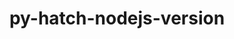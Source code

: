 ---
title: "py-hatch-nodejs-version"
layout: cache
categories: [package, develop]
meta: {"compilers": ["none"], "num_specs": 279, "num_specs_by_stack": {"data-vis-sdk": 61, "e4s": 8, "e4s-neoverse-v2": 102, "root": 279}, "oss": ["ubuntu20.04", "ubuntu22.04"], "platforms": ["linux"], "stacks": ["data-vis-sdk", "e4s", "e4s-neoverse-v2", "root"], "targets": ["neoverse_v2", "x86_64_v3"], "versions": ["0.3.2"]}
spec_details: [{"compiler": "none", "hash": "22dvj4kvncrful6dakk2435mn23zci4l", "os": "ubuntu22.04", "platform": "linux", "size": "-", "stacks": ["e4s-neoverse-v2", "root"], "target": "neoverse_v2", "variants": ["build_system=python_pip"], "versions": ["0.3.2"]}, {"compiler": "none", "hash": "26pg6hivpytistt4kqx4ej2lil7i6mbl", "os": "ubuntu22.04", "platform": "linux", "size": "-", "stacks": ["root"], "target": "x86_64_v3", "variants": ["build_system=python_pip"], "versions": ["0.3.2"]}, {"compiler": "none", "hash": "2azruxabi3akhhbc2uy26gl6fhcix7es", "os": "ubuntu22.04", "platform": "linux", "size": "-", "stacks": ["root"], "target": "x86_64_v3", "variants": ["build_system=python_pip"], "versions": ["0.3.2"]}, {"compiler": "none", "hash": "2egmpqg2473cahqnjm72lmnkgdoxyruj", "os": "ubuntu22.04", "platform": "linux", "size": "-", "stacks": ["e4s-neoverse-v2", "root"], "target": "neoverse_v2", "variants": ["build_system=python_pip"], "versions": ["0.3.2"]}, {"compiler": "none", "hash": "2f2orjji7umfpfdafnx2jfcypyghu472", "os": "ubuntu22.04", "platform": "linux", "size": "-", "stacks": ["root"], "target": "x86_64_v3", "variants": ["build_system=python_pip"], "versions": ["0.3.2"]}, {"compiler": "none", "hash": "2hqqnlthfuchbmgv34igdy7vuxjesfh6", "os": "ubuntu22.04", "platform": "linux", "size": "-", "stacks": ["root"], "target": "x86_64_v3", "variants": ["build_system=python_pip"], "versions": ["0.3.2"]}, {"compiler": "none", "hash": "2ibazf2h354q6cb3kogpxbnczqlietfa", "os": "ubuntu22.04", "platform": "linux", "size": "-", "stacks": ["e4s-neoverse-v2", "root"], "target": "neoverse_v2", "variants": ["build_system=python_pip"], "versions": ["0.3.2"]}, {"compiler": "none", "hash": "2jyrfb46arsto373nnvnchoe2g6qmpui", "os": "ubuntu20.04", "platform": "linux", "size": "-", "stacks": ["data-vis-sdk", "root"], "target": "x86_64_v3", "variants": ["build_system=python_pip"], "versions": ["0.3.2"]}, {"compiler": "none", "hash": "2ksb2c4z3vaiynsagdmnwuge6hvnhr6b", "os": "ubuntu22.04", "platform": "linux", "size": "-", "stacks": ["e4s-neoverse-v2", "root"], "target": "neoverse_v2", "variants": ["build_system=python_pip"], "versions": ["0.3.2"]}, {"compiler": "none", "hash": "2lqw2rz6ehrnz2qah326tmphwoovv7lp", "os": "ubuntu22.04", "platform": "linux", "size": "-", "stacks": ["root"], "target": "x86_64_v3", "variants": ["build_system=python_pip"], "versions": ["0.3.2"]}, {"compiler": "none", "hash": "2mmljdmszrc3llxf6kqsddezeccachyt", "os": "ubuntu22.04", "platform": "linux", "size": "-", "stacks": ["root"], "target": "x86_64_v3", "variants": ["build_system=python_pip"], "versions": ["0.3.2"]}, {"compiler": "none", "hash": "2o4d7w7mjzlrscpabonbm5lhdkxwd4hb", "os": "ubuntu22.04", "platform": "linux", "size": "-", "stacks": ["root"], "target": "x86_64_v3", "variants": ["build_system=python_pip"], "versions": ["0.3.2"]}, {"compiler": "none", "hash": "2og6owuhxcjfd3gck3l6nnxmozjrmlpu", "os": "ubuntu22.04", "platform": "linux", "size": "-", "stacks": ["root"], "target": "x86_64_v3", "variants": ["build_system=python_pip"], "versions": ["0.3.2"]}, {"compiler": "none", "hash": "2rpfle3mikpsuit5iejeln7bkqetjshd", "os": "ubuntu22.04", "platform": "linux", "size": "-", "stacks": ["root"], "target": "x86_64_v3", "variants": ["build_system=python_pip"], "versions": ["0.3.2"]}, {"compiler": "none", "hash": "2wq43mmc6va76ear26l3tougcdf2i2z4", "os": "ubuntu22.04", "platform": "linux", "size": "-", "stacks": ["e4s-neoverse-v2", "root"], "target": "neoverse_v2", "variants": ["build_system=python_pip"], "versions": ["0.3.2"]}, {"compiler": "none", "hash": "2xbm7niaoayrdyh4k4mejpgp537lenix", "os": "ubuntu22.04", "platform": "linux", "size": "-", "stacks": ["root"], "target": "x86_64_v3", "variants": ["build_system=python_pip"], "versions": ["0.3.2"]}, {"compiler": "none", "hash": "2ybxfupxxtdzcqyj4smqyla3hx6bdhv4", "os": "ubuntu22.04", "platform": "linux", "size": "-", "stacks": ["root"], "target": "x86_64_v3", "variants": ["build_system=python_pip"], "versions": ["0.3.2"]}, {"compiler": "none", "hash": "32drpo3f2hqcgurvi4n42jnm6gf5iy2s", "os": "ubuntu20.04", "platform": "linux", "size": "-", "stacks": ["data-vis-sdk", "root"], "target": "x86_64_v3", "variants": ["build_system=python_pip"], "versions": ["0.3.2"]}, {"compiler": "none", "hash": "32u63wncuwiy4dkez5cl6kwiezottkgm", "os": "ubuntu22.04", "platform": "linux", "size": "-", "stacks": ["e4s-neoverse-v2", "root"], "target": "neoverse_v2", "variants": ["build_system=python_pip"], "versions": ["0.3.2"]}, {"compiler": "none", "hash": "35q7l23d5u5kgkinvwwyekfzd7ks2uhd", "os": "ubuntu22.04", "platform": "linux", "size": "-", "stacks": ["root"], "target": "x86_64_v3", "variants": ["build_system=python_pip"], "versions": ["0.3.2"]}, {"compiler": "none", "hash": "36vgrwjz6dxubwuol7n4jrksswmhxnu4", "os": "ubuntu22.04", "platform": "linux", "size": "-", "stacks": ["e4s-neoverse-v2", "root"], "target": "neoverse_v2", "variants": ["build_system=python_pip"], "versions": ["0.3.2"]}, {"compiler": "none", "hash": "3cdg6wyq26w6tjz5yqxfcve4odh4zjsk", "os": "ubuntu22.04", "platform": "linux", "size": "-", "stacks": ["root"], "target": "x86_64_v3", "variants": ["build_system=python_pip"], "versions": ["0.3.2"]}, {"compiler": "none", "hash": "3idxk3zlrfokrtriui5e7mujgbcoih4i", "os": "ubuntu20.04", "platform": "linux", "size": "-", "stacks": ["data-vis-sdk", "root"], "target": "x86_64_v3", "variants": ["build_system=python_pip"], "versions": ["0.3.2"]}, {"compiler": "none", "hash": "3lesvfolbdxgyqgg7qtq2lqp6otdotzr", "os": "ubuntu20.04", "platform": "linux", "size": "-", "stacks": ["data-vis-sdk", "root"], "target": "x86_64_v3", "variants": ["build_system=python_pip"], "versions": ["0.3.2"]}, {"compiler": "none", "hash": "3y6v2puvmtkw3qqmrkzjybdozh3jugcf", "os": "ubuntu22.04", "platform": "linux", "size": "-", "stacks": ["root"], "target": "x86_64_v3", "variants": ["build_system=python_pip"], "versions": ["0.3.2"]}, {"compiler": "none", "hash": "45awtvi6hzwe7udjdidzpmg45cn5xuu2", "os": "ubuntu22.04", "platform": "linux", "size": "-", "stacks": ["root"], "target": "x86_64_v3", "variants": ["build_system=python_pip"], "versions": ["0.3.2"]}, {"compiler": "none", "hash": "4hzdtqpurbttikfj345plxd3qmgyy4z6", "os": "ubuntu22.04", "platform": "linux", "size": "-", "stacks": ["e4s-neoverse-v2", "root"], "target": "neoverse_v2", "variants": ["build_system=python_pip"], "versions": ["0.3.2"]}, {"compiler": "none", "hash": "4ld7weqj7apz3mrmqpsqmtar4igr7e5k", "os": "ubuntu22.04", "platform": "linux", "size": "-", "stacks": ["root"], "target": "x86_64_v3", "variants": ["build_system=python_pip"], "versions": ["0.3.2"]}, {"compiler": "none", "hash": "4sgfrezjtangchm6hn4gbdirg2btfjbl", "os": "ubuntu20.04", "platform": "linux", "size": "-", "stacks": ["data-vis-sdk", "root"], "target": "x86_64_v3", "variants": ["build_system=python_pip"], "versions": ["0.3.2"]}, {"compiler": "none", "hash": "56lecazmsnpxqpz472cwigpb7sws4osw", "os": "ubuntu20.04", "platform": "linux", "size": "-", "stacks": ["data-vis-sdk", "root"], "target": "x86_64_v3", "variants": ["build_system=python_pip"], "versions": ["0.3.2"]}, {"compiler": "none", "hash": "56zxdwxh62vtc4myvcsncixgutocvlgc", "os": "ubuntu22.04", "platform": "linux", "size": "-", "stacks": ["e4s-neoverse-v2", "root"], "target": "neoverse_v2", "variants": ["build_system=python_pip"], "versions": ["0.3.2"]}, {"compiler": "none", "hash": "5b5jgyxjyrrgwesjqj5bohkvnmxkq24y", "os": "ubuntu22.04", "platform": "linux", "size": "-", "stacks": ["e4s-neoverse-v2", "root"], "target": "neoverse_v2", "variants": ["build_system=python_pip"], "versions": ["0.3.2"]}, {"compiler": "none", "hash": "5dfae2xui3zhfjmqad4itflkl3qb5df7", "os": "ubuntu22.04", "platform": "linux", "size": "-", "stacks": ["root"], "target": "x86_64_v3", "variants": ["build_system=python_pip"], "versions": ["0.3.2"]}, {"compiler": "none", "hash": "5dipfxgszhgxyv2cxbr44wovx3nob7ho", "os": "ubuntu22.04", "platform": "linux", "size": "-", "stacks": ["e4s-neoverse-v2", "root"], "target": "neoverse_v2", "variants": ["build_system=python_pip"], "versions": ["0.3.2"]}, {"compiler": "none", "hash": "5fit4544kgfd2onjicg2ymgnlse6jwdd", "os": "ubuntu22.04", "platform": "linux", "size": "-", "stacks": ["root"], "target": "x86_64_v3", "variants": ["build_system=python_pip"], "versions": ["0.3.2"]}, {"compiler": "none", "hash": "5gikeibg7shiam56beb42wrthvp6oxlw", "os": "ubuntu22.04", "platform": "linux", "size": "-", "stacks": ["e4s-neoverse-v2", "root"], "target": "neoverse_v2", "variants": ["build_system=python_pip"], "versions": ["0.3.2"]}, {"compiler": "none", "hash": "5mt7vp5cfgrifj3q6p7txgowdl5kumrc", "os": "ubuntu20.04", "platform": "linux", "size": "-", "stacks": ["data-vis-sdk", "root"], "target": "x86_64_v3", "variants": ["build_system=python_pip"], "versions": ["0.3.2"]}, {"compiler": "none", "hash": "5ptdzqv3ntu2kl7cait3g2jinpwflz5m", "os": "ubuntu22.04", "platform": "linux", "size": "-", "stacks": ["root"], "target": "x86_64_v3", "variants": ["build_system=python_pip"], "versions": ["0.3.2"]}, {"compiler": "none", "hash": "5q23bo7a76b7nidnqiexzztofz76slpi", "os": "ubuntu22.04", "platform": "linux", "size": "-", "stacks": ["e4s-neoverse-v2", "root"], "target": "neoverse_v2", "variants": ["build_system=python_pip"], "versions": ["0.3.2"]}, {"compiler": "none", "hash": "5qa6fdlwbyoxfr5anrkjmhgzoz3tlvnu", "os": "ubuntu20.04", "platform": "linux", "size": "-", "stacks": ["data-vis-sdk", "root"], "target": "x86_64_v3", "variants": ["build_system=python_pip"], "versions": ["0.3.2"]}, {"compiler": "none", "hash": "5yk56jyvl354r23skvy6blfpkry3hsnv", "os": "ubuntu22.04", "platform": "linux", "size": "-", "stacks": ["root"], "target": "x86_64_v3", "variants": ["build_system=python_pip"], "versions": ["0.3.2"]}, {"compiler": "none", "hash": "65scxvs2qoyzqetwxl6aoxqzbhk5kqod", "os": "ubuntu20.04", "platform": "linux", "size": "-", "stacks": ["data-vis-sdk", "root"], "target": "x86_64_v3", "variants": ["build_system=python_pip"], "versions": ["0.3.2"]}, {"compiler": "none", "hash": "6jwgpdxjydadmbaiqdxgwlakp6qb4dnd", "os": "ubuntu22.04", "platform": "linux", "size": "-", "stacks": ["e4s-neoverse-v2", "root"], "target": "neoverse_v2", "variants": ["build_system=python_pip"], "versions": ["0.3.2"]}, {"compiler": "none", "hash": "6m2yhem3gqtlqcqhq2bpxr7grrckqzg4", "os": "ubuntu20.04", "platform": "linux", "size": "-", "stacks": ["data-vis-sdk", "root"], "target": "x86_64_v3", "variants": ["build_system=python_pip"], "versions": ["0.3.2"]}, {"compiler": "none", "hash": "6ots633bm3kmizynj57xzfmjstt2v3tu", "os": "ubuntu22.04", "platform": "linux", "size": "-", "stacks": ["root"], "target": "x86_64_v3", "variants": ["build_system=python_pip"], "versions": ["0.3.2"]}, {"compiler": "none", "hash": "6r433yoyt3g4dxvnvx4osknnbikumzet", "os": "ubuntu22.04", "platform": "linux", "size": "-", "stacks": ["root"], "target": "x86_64_v3", "variants": ["build_system=python_pip"], "versions": ["0.3.2"]}, {"compiler": "none", "hash": "6rzqan57eh43q4kfulhumraoyzk6jjpk", "os": "ubuntu22.04", "platform": "linux", "size": "-", "stacks": ["e4s", "root"], "target": "x86_64_v3", "variants": ["build_system=python_pip"], "versions": ["0.3.2"]}, {"compiler": "none", "hash": "6usas6fpxohhjeomoucbdy44g7t6f3ld", "os": "ubuntu20.04", "platform": "linux", "size": "-", "stacks": ["data-vis-sdk", "root"], "target": "x86_64_v3", "variants": ["build_system=python_pip"], "versions": ["0.3.2"]}, {"compiler": "none", "hash": "6uvzwlcinzfiatyrn5p6xszdktthrg75", "os": "ubuntu22.04", "platform": "linux", "size": "-", "stacks": ["root"], "target": "x86_64_v3", "variants": ["build_system=python_pip"], "versions": ["0.3.2"]}, {"compiler": "none", "hash": "6vpgzcr24nicqjtuhso2myrobyjxzz6j", "os": "ubuntu22.04", "platform": "linux", "size": "-", "stacks": ["e4s-neoverse-v2", "root"], "target": "neoverse_v2", "variants": ["build_system=python_pip"], "versions": ["0.3.2"]}, {"compiler": "none", "hash": "6w7xdl5w36c7ivt2ytlwl7tehsusrb2a", "os": "ubuntu22.04", "platform": "linux", "size": "-", "stacks": ["e4s-neoverse-v2", "root"], "target": "neoverse_v2", "variants": ["build_system=python_pip"], "versions": ["0.3.2"]}, {"compiler": "none", "hash": "6z4nv5zdxhq247qvlt6yuqtboj4lsuli", "os": "ubuntu22.04", "platform": "linux", "size": "-", "stacks": ["root"], "target": "x86_64_v3", "variants": ["build_system=python_pip"], "versions": ["0.3.2"]}, {"compiler": "none", "hash": "7ief6vevhvkgu2srcxxj6y4kemlpsshe", "os": "ubuntu22.04", "platform": "linux", "size": "-", "stacks": ["root"], "target": "x86_64_v3", "variants": ["build_system=python_pip"], "versions": ["0.3.2"]}, {"compiler": "none", "hash": "7ktorfom6hzpomygoil4kclklczsmska", "os": "ubuntu22.04", "platform": "linux", "size": "-", "stacks": ["root"], "target": "x86_64_v3", "variants": ["build_system=python_pip"], "versions": ["0.3.2"]}, {"compiler": "none", "hash": "7nzgzopnwzbwnkrq2uugldib5idcaahg", "os": "ubuntu22.04", "platform": "linux", "size": "-", "stacks": ["root"], "target": "x86_64_v3", "variants": ["build_system=python_pip"], "versions": ["0.3.2"]}, {"compiler": "none", "hash": "7wzgibfnz2sgkroemw5fmdldvonpv5ep", "os": "ubuntu20.04", "platform": "linux", "size": "-", "stacks": ["data-vis-sdk", "root"], "target": "x86_64_v3", "variants": ["build_system=python_pip"], "versions": ["0.3.2"]}, {"compiler": "none", "hash": "a3bgmz2sq6rtfhhmubrshfyszicjtcmt", "os": "ubuntu20.04", "platform": "linux", "size": "-", "stacks": ["data-vis-sdk", "root"], "target": "x86_64_v3", "variants": ["build_system=python_pip"], "versions": ["0.3.2"]}, {"compiler": "none", "hash": "a3qojswqnp4u3jqiczyyqgkhulxahpiy", "os": "ubuntu20.04", "platform": "linux", "size": "-", "stacks": ["data-vis-sdk", "root"], "target": "x86_64_v3", "variants": ["build_system=python_pip"], "versions": ["0.3.2"]}, {"compiler": "none", "hash": "aflnsrhyug3ddl7tcfsxmk7giisrskck", "os": "ubuntu22.04", "platform": "linux", "size": "-", "stacks": ["root"], "target": "x86_64_v3", "variants": ["build_system=python_pip"], "versions": ["0.3.2"]}, {"compiler": "none", "hash": "arn62cpki5inhl6rame2sjm5r7br3fri", "os": "ubuntu22.04", "platform": "linux", "size": "-", "stacks": ["e4s-neoverse-v2", "root"], "target": "neoverse_v2", "variants": ["build_system=python_pip"], "versions": ["0.3.2"]}, {"compiler": "none", "hash": "azdtiqxa2divv47asmmqcpch4kd353r2", "os": "ubuntu22.04", "platform": "linux", "size": "-", "stacks": ["root"], "target": "x86_64_v3", "variants": ["build_system=python_pip"], "versions": ["0.3.2"]}, {"compiler": "none", "hash": "b37ztbtohcrju5lids7vdz7pveh6kxva", "os": "ubuntu22.04", "platform": "linux", "size": "-", "stacks": ["e4s-neoverse-v2", "root"], "target": "neoverse_v2", "variants": ["build_system=python_pip"], "versions": ["0.3.2"]}, {"compiler": "none", "hash": "b4h5u5pplcse526wv7ikvnyjlbwnuuiq", "os": "ubuntu22.04", "platform": "linux", "size": "-", "stacks": ["root"], "target": "x86_64_v3", "variants": ["build_system=python_pip"], "versions": ["0.3.2"]}, {"compiler": "none", "hash": "bbwk6zipoyacy4vilms4lnjwgm6f2jmx", "os": "ubuntu20.04", "platform": "linux", "size": "-", "stacks": ["data-vis-sdk", "root"], "target": "x86_64_v3", "variants": ["build_system=python_pip"], "versions": ["0.3.2"]}, {"compiler": "none", "hash": "bkxvcyom7uubpmklx6v6wtj6yjqp74i5", "os": "ubuntu22.04", "platform": "linux", "size": "-", "stacks": ["root"], "target": "x86_64_v3", "variants": ["build_system=python_pip"], "versions": ["0.3.2"]}, {"compiler": "none", "hash": "blose2soavxs2mu7o4ulvnq6777wbhud", "os": "ubuntu22.04", "platform": "linux", "size": "-", "stacks": ["e4s-neoverse-v2", "root"], "target": "neoverse_v2", "variants": ["build_system=python_pip"], "versions": ["0.3.2"]}, {"compiler": "none", "hash": "bmcih3fpkcehrx3jvpms4agpgek5tkri", "os": "ubuntu22.04", "platform": "linux", "size": "-", "stacks": ["e4s-neoverse-v2", "root"], "target": "neoverse_v2", "variants": ["build_system=python_pip"], "versions": ["0.3.2"]}, {"compiler": "none", "hash": "bq2tkvq3l6sqb7eaclvta25vnn4cxfot", "os": "ubuntu22.04", "platform": "linux", "size": "-", "stacks": ["e4s-neoverse-v2", "root"], "target": "neoverse_v2", "variants": ["build_system=python_pip"], "versions": ["0.3.2"]}, {"compiler": "none", "hash": "bvqbhqyhvv4w3meuljpodrj7pbds3sm4", "os": "ubuntu22.04", "platform": "linux", "size": "-", "stacks": ["e4s-neoverse-v2", "root"], "target": "neoverse_v2", "variants": ["build_system=python_pip"], "versions": ["0.3.2"]}, {"compiler": "none", "hash": "c3nzpbbr5xsgdu5w426i6brz6fsu4bfd", "os": "ubuntu22.04", "platform": "linux", "size": "-", "stacks": ["root"], "target": "x86_64_v3", "variants": ["build_system=python_pip"], "versions": ["0.3.2"]}, {"compiler": "none", "hash": "c3xex5iofp6g76tctixwug3efdguxjdb", "os": "ubuntu22.04", "platform": "linux", "size": "-", "stacks": ["root"], "target": "x86_64_v3", "variants": ["build_system=python_pip"], "versions": ["0.3.2"]}, {"compiler": "none", "hash": "c56fgvjuxnnfslnde62jmw77dcoxp26g", "os": "ubuntu22.04", "platform": "linux", "size": "-", "stacks": ["e4s-neoverse-v2", "root"], "target": "neoverse_v2", "variants": ["build_system=python_pip"], "versions": ["0.3.2"]}, {"compiler": "none", "hash": "c7otxi36kfx7rz76e5wyb5gsoycp5kv4", "os": "ubuntu22.04", "platform": "linux", "size": "-", "stacks": ["root"], "target": "x86_64_v3", "variants": ["build_system=python_pip"], "versions": ["0.3.2"]}, {"compiler": "none", "hash": "cav2aq6cmjwwfbnplpk7hvmtz7lwl456", "os": "ubuntu22.04", "platform": "linux", "size": "-", "stacks": ["e4s-neoverse-v2", "root"], "target": "neoverse_v2", "variants": ["build_system=python_pip"], "versions": ["0.3.2"]}, {"compiler": "none", "hash": "cbbrfmipwybintnzl5fye7hmdnoanvge", "os": "ubuntu20.04", "platform": "linux", "size": "-", "stacks": ["data-vis-sdk", "root"], "target": "x86_64_v3", "variants": ["build_system=python_pip"], "versions": ["0.3.2"]}, {"compiler": "none", "hash": "cbqpfmm6j2wpzqtuknowsdjt6tzcaj7s", "os": "ubuntu20.04", "platform": "linux", "size": "-", "stacks": ["data-vis-sdk", "root"], "target": "x86_64_v3", "variants": ["build_system=python_pip"], "versions": ["0.3.2"]}, {"compiler": "none", "hash": "cc4jl5fzep4biyaybxaqcogfwtvdonzc", "os": "ubuntu22.04", "platform": "linux", "size": "-", "stacks": ["e4s", "root"], "target": "x86_64_v3", "variants": ["build_system=python_pip"], "versions": ["0.3.2"]}, {"compiler": "none", "hash": "cj2ztnkvduznfgvsdvdte6krslj77a63", "os": "ubuntu22.04", "platform": "linux", "size": "-", "stacks": ["e4s-neoverse-v2", "root"], "target": "neoverse_v2", "variants": ["build_system=python_pip"], "versions": ["0.3.2"]}, {"compiler": "none", "hash": "cmb3jpv3bxgn76athqgrjq7yvqklkc34", "os": "ubuntu22.04", "platform": "linux", "size": "-", "stacks": ["e4s-neoverse-v2", "root"], "target": "neoverse_v2", "variants": ["build_system=python_pip"], "versions": ["0.3.2"]}, {"compiler": "none", "hash": "couqmfxao44gqbnjeeeqeefmk6w2mbx6", "os": "ubuntu22.04", "platform": "linux", "size": "-", "stacks": ["root"], "target": "x86_64_v3", "variants": ["build_system=python_pip"], "versions": ["0.3.2"]}, {"compiler": "none", "hash": "ctncl443nimqzmtuh3mg4gjli3y6n5x4", "os": "ubuntu22.04", "platform": "linux", "size": "-", "stacks": ["e4s-neoverse-v2", "root"], "target": "neoverse_v2", "variants": ["build_system=python_pip"], "versions": ["0.3.2"]}, {"compiler": "none", "hash": "cuwe3kouxul4omvjll5nuqir5y3a5vwo", "os": "ubuntu22.04", "platform": "linux", "size": "-", "stacks": ["e4s-neoverse-v2", "root"], "target": "neoverse_v2", "variants": ["build_system=python_pip"], "versions": ["0.3.2"]}, {"compiler": "none", "hash": "cxds7ish3ewfmmcwsy53qh6vnfktqkqq", "os": "ubuntu22.04", "platform": "linux", "size": "-", "stacks": ["e4s-neoverse-v2", "root"], "target": "neoverse_v2", "variants": ["build_system=python_pip"], "versions": ["0.3.2"]}, {"compiler": "none", "hash": "czyoci7unmistv5vj2ztnxpvoaazit64", "os": "ubuntu22.04", "platform": "linux", "size": "-", "stacks": ["e4s-neoverse-v2", "root"], "target": "neoverse_v2", "variants": ["build_system=python_pip"], "versions": ["0.3.2"]}, {"compiler": "none", "hash": "d5fyvyk2erngvkalxiab5miqvkgmjbwh", "os": "ubuntu22.04", "platform": "linux", "size": "-", "stacks": ["e4s-neoverse-v2", "root"], "target": "neoverse_v2", "variants": ["build_system=python_pip"], "versions": ["0.3.2"]}, {"compiler": "none", "hash": "dlnzmgs3gh4vw5myrle3dqzjlgpjwdru", "os": "ubuntu20.04", "platform": "linux", "size": "-", "stacks": ["data-vis-sdk", "root"], "target": "x86_64_v3", "variants": ["build_system=python_pip"], "versions": ["0.3.2"]}, {"compiler": "none", "hash": "do4equprb4zpgyqlnnnshmtaqru7owl7", "os": "ubuntu22.04", "platform": "linux", "size": "-", "stacks": ["e4s-neoverse-v2", "root"], "target": "neoverse_v2", "variants": ["build_system=python_pip"], "versions": ["0.3.2"]}, {"compiler": "none", "hash": "dopatjl4skdq5mixzkqpffvxenhpqm3c", "os": "ubuntu22.04", "platform": "linux", "size": "-", "stacks": ["e4s-neoverse-v2", "root"], "target": "neoverse_v2", "variants": ["build_system=python_pip"], "versions": ["0.3.2"]}, {"compiler": "none", "hash": "drpmi7nugtkmub2mcwz2yxmia55vvjr4", "os": "ubuntu22.04", "platform": "linux", "size": "-", "stacks": ["e4s-neoverse-v2", "root"], "target": "neoverse_v2", "variants": ["build_system=python_pip"], "versions": ["0.3.2"]}, {"compiler": "none", "hash": "dspotuxtknmocuqdcpty5cgyiafzsaqq", "os": "ubuntu22.04", "platform": "linux", "size": "-", "stacks": ["root"], "target": "x86_64_v3", "variants": ["build_system=python_pip"], "versions": ["0.3.2"]}, {"compiler": "none", "hash": "dss6vphq7e3hz35qwoybz7u7wpi2tvqs", "os": "ubuntu22.04", "platform": "linux", "size": "-", "stacks": ["e4s-neoverse-v2", "root"], "target": "neoverse_v2", "variants": ["build_system=python_pip"], "versions": ["0.3.2"]}, {"compiler": "none", "hash": "dv2ptbdgpllarveqnx4dd4p6bzvwp6g4", "os": "ubuntu22.04", "platform": "linux", "size": "-", "stacks": ["e4s-neoverse-v2", "root"], "target": "neoverse_v2", "variants": ["build_system=python_pip"], "versions": ["0.3.2"]}, {"compiler": "none", "hash": "dxkvk6zsj7k25sfqa3c2dqzspfme6k6z", "os": "ubuntu22.04", "platform": "linux", "size": "-", "stacks": ["root"], "target": "x86_64_v3", "variants": ["build_system=python_pip"], "versions": ["0.3.2"]}, {"compiler": "none", "hash": "dysnsdbij73hd2xwqjutf2zy3wdxnjc2", "os": "ubuntu20.04", "platform": "linux", "size": "-", "stacks": ["data-vis-sdk", "root"], "target": "x86_64_v3", "variants": ["build_system=python_pip"], "versions": ["0.3.2"]}, {"compiler": "none", "hash": "e7pkncvu42ilsdaamhkxei6avdjnlkxb", "os": "ubuntu22.04", "platform": "linux", "size": "-", "stacks": ["root"], "target": "x86_64_v3", "variants": ["build_system=python_pip"], "versions": ["0.3.2"]}, {"compiler": "none", "hash": "ecd26lkcipjfcdckvmgcwfphnu4ibwwf", "os": "ubuntu20.04", "platform": "linux", "size": "-", "stacks": ["data-vis-sdk", "root"], "target": "x86_64_v3", "variants": ["build_system=python_pip"], "versions": ["0.3.2"]}, {"compiler": "none", "hash": "ewi43zogeg5toy5m7gs5v7gqtjihzqqk", "os": "ubuntu22.04", "platform": "linux", "size": "-", "stacks": ["root"], "target": "x86_64_v3", "variants": ["build_system=python_pip"], "versions": ["0.3.2"]}, {"compiler": "none", "hash": "f2pox6a5ymfyu5ek7qcckzzjvvpkxoph", "os": "ubuntu22.04", "platform": "linux", "size": "-", "stacks": ["root"], "target": "x86_64_v3", "variants": ["build_system=python_pip"], "versions": ["0.3.2"]}, {"compiler": "none", "hash": "fbfwnbmgz6mnk3c3i4jaabx5sy4unmk2", "os": "ubuntu22.04", "platform": "linux", "size": "-", "stacks": ["root"], "target": "x86_64_v3", "variants": ["build_system=python_pip"], "versions": ["0.3.2"]}, {"compiler": "none", "hash": "fcyyyghvhhpgi6drdx2qpq2gfhiuip4m", "os": "ubuntu22.04", "platform": "linux", "size": "-", "stacks": ["root"], "target": "x86_64_v3", "variants": ["build_system=python_pip"], "versions": ["0.3.2"]}, {"compiler": "none", "hash": "fhgqnsjaavyq2pwgcjlmai5w2dl4o226", "os": "ubuntu22.04", "platform": "linux", "size": "-", "stacks": ["e4s-neoverse-v2", "root"], "target": "neoverse_v2", "variants": ["build_system=python_pip"], "versions": ["0.3.2"]}, {"compiler": "none", "hash": "fplmspdt53ux6hv3amnf7wevhu7edndf", "os": "ubuntu22.04", "platform": "linux", "size": "-", "stacks": ["root"], "target": "x86_64_v3", "variants": ["build_system=python_pip"], "versions": ["0.3.2"]}, {"compiler": "none", "hash": "fshz6kvncwwsmrpspczkdtuxtmlcljwr", "os": "ubuntu22.04", "platform": "linux", "size": "-", "stacks": ["root"], "target": "x86_64_v3", "variants": ["build_system=python_pip"], "versions": ["0.3.2"]}, {"compiler": "none", "hash": "ftxoc4opyngdrk5jyamzfof2qvac7dit", "os": "ubuntu22.04", "platform": "linux", "size": "-", "stacks": ["e4s-neoverse-v2", "root"], "target": "neoverse_v2", "variants": ["build_system=python_pip"], "versions": ["0.3.2"]}, {"compiler": "none", "hash": "fzahovi64ysxftjvrofqkrwrwdjh33va", "os": "ubuntu20.04", "platform": "linux", "size": "-", "stacks": ["data-vis-sdk", "root"], "target": "x86_64_v3", "variants": ["build_system=python_pip"], "versions": ["0.3.2"]}, {"compiler": "none", "hash": "g72hp66uluxa64pjpinmfzrnkz3f442l", "os": "ubuntu20.04", "platform": "linux", "size": "-", "stacks": ["data-vis-sdk", "root"], "target": "x86_64_v3", "variants": ["build_system=python_pip"], "versions": ["0.3.2"]}, {"compiler": "none", "hash": "gchctffhpsgackjudxu4iwmlic7f4hif", "os": "ubuntu20.04", "platform": "linux", "size": "-", "stacks": ["data-vis-sdk", "root"], "target": "x86_64_v3", "variants": ["build_system=python_pip"], "versions": ["0.3.2"]}, {"compiler": "none", "hash": "gcjzogsgqoomo5al3pvjmgmgfh5rps7c", "os": "ubuntu20.04", "platform": "linux", "size": "-", "stacks": ["data-vis-sdk", "root"], "target": "x86_64_v3", "variants": ["build_system=python_pip"], "versions": ["0.3.2"]}, {"compiler": "none", "hash": "gwzbmgpymdsi3dwfj3dpynjt5t2rddbl", "os": "ubuntu22.04", "platform": "linux", "size": "-", "stacks": ["e4s-neoverse-v2", "root"], "target": "neoverse_v2", "variants": ["build_system=python_pip"], "versions": ["0.3.2"]}, {"compiler": "none", "hash": "h2jxg45of3o7vl46h7alnq4buhrbxx2r", "os": "ubuntu22.04", "platform": "linux", "size": "-", "stacks": ["e4s", "root"], "target": "x86_64_v3", "variants": ["build_system=python_pip"], "versions": ["0.3.2"]}, {"compiler": "none", "hash": "h3iq7ffuoqhj6lpfxaaoobhcniwdy2s3", "os": "ubuntu22.04", "platform": "linux", "size": "-", "stacks": ["root"], "target": "x86_64_v3", "variants": ["build_system=python_pip"], "versions": ["0.3.2"]}, {"compiler": "none", "hash": "h5ldjtyfgszfgu62sp3fsy2n7d5mxpl3", "os": "ubuntu22.04", "platform": "linux", "size": "-", "stacks": ["e4s", "root"], "target": "x86_64_v3", "variants": ["build_system=python_pip"], "versions": ["0.3.2"]}, {"compiler": "none", "hash": "h6efzsmegt5h4qfw6f4nvgog4xi2354u", "os": "ubuntu22.04", "platform": "linux", "size": "-", "stacks": ["root"], "target": "x86_64_v3", "variants": ["build_system=python_pip"], "versions": ["0.3.2"]}, {"compiler": "none", "hash": "haefdkuri6vmpnleummd43f3k3aadagx", "os": "ubuntu22.04", "platform": "linux", "size": "-", "stacks": ["root"], "target": "x86_64_v3", "variants": ["build_system=python_pip"], "versions": ["0.3.2"]}, {"compiler": "none", "hash": "hcp7rtnimo26nihbocw7sjhfml6snrts", "os": "ubuntu22.04", "platform": "linux", "size": "-", "stacks": ["root"], "target": "x86_64_v3", "variants": ["build_system=python_pip"], "versions": ["0.3.2"]}, {"compiler": "none", "hash": "hecp3i6sfy2oe3g6obxpgnl5agx2ovv6", "os": "ubuntu22.04", "platform": "linux", "size": "-", "stacks": ["root"], "target": "x86_64_v3", "variants": ["build_system=python_pip"], "versions": ["0.3.2"]}, {"compiler": "none", "hash": "hfkuhrzgcmugfqatqnnovwj66fo7pmpt", "os": "ubuntu22.04", "platform": "linux", "size": "-", "stacks": ["e4s", "root"], "target": "x86_64_v3", "variants": ["build_system=python_pip"], "versions": ["0.3.2"]}, {"compiler": "none", "hash": "hibzltgh3tvokt2rjg6csd6srysdof5s", "os": "ubuntu22.04", "platform": "linux", "size": "-", "stacks": ["root"], "target": "x86_64_v3", "variants": ["build_system=python_pip"], "versions": ["0.3.2"]}, {"compiler": "none", "hash": "hk6xp5el2hiec4wkdgzmlyimhenswoet", "os": "ubuntu22.04", "platform": "linux", "size": "-", "stacks": ["root"], "target": "x86_64_v3", "variants": ["build_system=python_pip"], "versions": ["0.3.2"]}, {"compiler": "none", "hash": "hl2ilro66ckst437q4a4ywlgcnvkgofl", "os": "ubuntu22.04", "platform": "linux", "size": "-", "stacks": ["root"], "target": "x86_64_v3", "variants": ["build_system=python_pip"], "versions": ["0.3.2"]}, {"compiler": "none", "hash": "hn2nw2yh3q2xfq5ht2mpda43eg6zdc4w", "os": "ubuntu22.04", "platform": "linux", "size": "-", "stacks": ["e4s-neoverse-v2", "root"], "target": "neoverse_v2", "variants": ["build_system=python_pip"], "versions": ["0.3.2"]}, {"compiler": "none", "hash": "htbix6ejrv3zzz4bxvnozw4vb4gkarbw", "os": "ubuntu20.04", "platform": "linux", "size": "-", "stacks": ["data-vis-sdk", "root"], "target": "x86_64_v3", "variants": ["build_system=python_pip"], "versions": ["0.3.2"]}, {"compiler": "none", "hash": "hvqa6f5dxnh4phv63q6mwzcob4fcjcey", "os": "ubuntu20.04", "platform": "linux", "size": "-", "stacks": ["data-vis-sdk", "root"], "target": "x86_64_v3", "variants": ["build_system=python_pip"], "versions": ["0.3.2"]}, {"compiler": "none", "hash": "i6lh3zcd7jc5odkhltamb3sezjaajd2g", "os": "ubuntu20.04", "platform": "linux", "size": "-", "stacks": ["data-vis-sdk", "root"], "target": "x86_64_v3", "variants": ["build_system=python_pip"], "versions": ["0.3.2"]}, {"compiler": "none", "hash": "ic7qwvcwxz5y5bsslhr63hl4qmlcxt2q", "os": "ubuntu22.04", "platform": "linux", "size": "-", "stacks": ["root"], "target": "x86_64_v3", "variants": ["build_system=python_pip"], "versions": ["0.3.2"]}, {"compiler": "none", "hash": "iedgilobdqqebosi2l7io5m3hyf6oocg", "os": "ubuntu22.04", "platform": "linux", "size": "-", "stacks": ["e4s-neoverse-v2", "root"], "target": "neoverse_v2", "variants": ["build_system=python_pip"], "versions": ["0.3.2"]}, {"compiler": "none", "hash": "ihyf5m5nhsads5hbk4ecp2qwlltc6n2p", "os": "ubuntu22.04", "platform": "linux", "size": "-", "stacks": ["e4s-neoverse-v2", "root"], "target": "neoverse_v2", "variants": ["build_system=python_pip"], "versions": ["0.3.2"]}, {"compiler": "none", "hash": "iywluzjjy32olvuq552tbma5b7ev4vob", "os": "ubuntu22.04", "platform": "linux", "size": "-", "stacks": ["root"], "target": "x86_64_v3", "variants": ["build_system=python_pip"], "versions": ["0.3.2"]}, {"compiler": "none", "hash": "ja4vlk4xbfzzddxofzrjb3w3oaofqnsv", "os": "ubuntu22.04", "platform": "linux", "size": "-", "stacks": ["e4s-neoverse-v2", "root"], "target": "neoverse_v2", "variants": ["build_system=python_pip"], "versions": ["0.3.2"]}, {"compiler": "none", "hash": "jcwzicgochmjusb2ru5tazhzd73a446m", "os": "ubuntu20.04", "platform": "linux", "size": "-", "stacks": ["data-vis-sdk", "root"], "target": "x86_64_v3", "variants": ["build_system=python_pip"], "versions": ["0.3.2"]}, {"compiler": "none", "hash": "jfaj5jjxpxbpigcruxrsc7kzmr5wf2bp", "os": "ubuntu22.04", "platform": "linux", "size": "-", "stacks": ["root"], "target": "x86_64_v3", "variants": ["build_system=python_pip"], "versions": ["0.3.2"]}, {"compiler": "none", "hash": "jh53kf3zlkkbvbrlnkxnnf2cgzpdmpqq", "os": "ubuntu22.04", "platform": "linux", "size": "-", "stacks": ["root"], "target": "x86_64_v3", "variants": ["build_system=python_pip"], "versions": ["0.3.2"]}, {"compiler": "none", "hash": "jnwzqgl22663unfm63aikpgvzmvsx6px", "os": "ubuntu22.04", "platform": "linux", "size": "-", "stacks": ["e4s-neoverse-v2", "root"], "target": "neoverse_v2", "variants": ["build_system=python_pip"], "versions": ["0.3.2"]}, {"compiler": "none", "hash": "jochd4gxb7sixu5llpsycuroodh4yydd", "os": "ubuntu22.04", "platform": "linux", "size": "-", "stacks": ["root"], "target": "x86_64_v3", "variants": ["build_system=python_pip"], "versions": ["0.3.2"]}, {"compiler": "none", "hash": "jsmrbygd5jbt5rc5tk24yjzlf6m23a7d", "os": "ubuntu22.04", "platform": "linux", "size": "-", "stacks": ["e4s-neoverse-v2", "root"], "target": "neoverse_v2", "variants": ["build_system=python_pip"], "versions": ["0.3.2"]}, {"compiler": "none", "hash": "jw2nfclcpo67x77ixrpjpxlxlxxqmyfd", "os": "ubuntu22.04", "platform": "linux", "size": "-", "stacks": ["e4s-neoverse-v2", "root"], "target": "neoverse_v2", "variants": ["build_system=python_pip"], "versions": ["0.3.2"]}, {"compiler": "none", "hash": "jyqsy4p2k6gyw26rodpb6rtplfbw45sh", "os": "ubuntu22.04", "platform": "linux", "size": "-", "stacks": ["root"], "target": "x86_64_v3", "variants": ["build_system=python_pip"], "versions": ["0.3.2"]}, {"compiler": "none", "hash": "k7eil4ktolt67swl5ababpkswc6ee6bc", "os": "ubuntu22.04", "platform": "linux", "size": "-", "stacks": ["root"], "target": "x86_64_v3", "variants": ["build_system=python_pip"], "versions": ["0.3.2"]}, {"compiler": "none", "hash": "kbcnc2sqelbwj2w2aspfr4tmhw5lzccn", "os": "ubuntu22.04", "platform": "linux", "size": "-", "stacks": ["root"], "target": "x86_64_v3", "variants": ["build_system=python_pip"], "versions": ["0.3.2"]}, {"compiler": "none", "hash": "kf6vwatampg7syjr5hmdllha6gjprp72", "os": "ubuntu20.04", "platform": "linux", "size": "-", "stacks": ["data-vis-sdk", "root"], "target": "x86_64_v3", "variants": ["build_system=python_pip"], "versions": ["0.3.2"]}, {"compiler": "none", "hash": "kftutallqucblhoxyrr3avra67y4nqht", "os": "ubuntu22.04", "platform": "linux", "size": "-", "stacks": ["root"], "target": "x86_64_v3", "variants": ["build_system=python_pip"], "versions": ["0.3.2"]}, {"compiler": "none", "hash": "kgrumzf246hh262tsu7yg7p5akxfh4av", "os": "ubuntu22.04", "platform": "linux", "size": "-", "stacks": ["root"], "target": "x86_64_v3", "variants": ["build_system=python_pip"], "versions": ["0.3.2"]}, {"compiler": "none", "hash": "kw4n4q6ayrjkfh3b52ntac5lfzzzhdwr", "os": "ubuntu20.04", "platform": "linux", "size": "-", "stacks": ["data-vis-sdk", "root"], "target": "x86_64_v3", "variants": ["build_system=python_pip"], "versions": ["0.3.2"]}, {"compiler": "none", "hash": "l572qptgfwzuhy42wu7pgpkrp64w5nqk", "os": "ubuntu22.04", "platform": "linux", "size": "-", "stacks": ["root"], "target": "x86_64_v3", "variants": ["build_system=python_pip"], "versions": ["0.3.2"]}, {"compiler": "none", "hash": "l7zpda6dffwr5ta7tvbqmtguharo26vm", "os": "ubuntu22.04", "platform": "linux", "size": "-", "stacks": ["e4s-neoverse-v2", "root"], "target": "neoverse_v2", "variants": ["build_system=python_pip"], "versions": ["0.3.2"]}, {"compiler": "none", "hash": "lqtlc5onw5jhg7sltqqilhv7rnkbjr2s", "os": "ubuntu22.04", "platform": "linux", "size": "-", "stacks": ["root"], "target": "x86_64_v3", "variants": ["build_system=python_pip"], "versions": ["0.3.2"]}, {"compiler": "none", "hash": "lrwnc46ffnzdgo63t6peak4xh6cw4lgc", "os": "ubuntu22.04", "platform": "linux", "size": "-", "stacks": ["e4s-neoverse-v2", "root"], "target": "neoverse_v2", "variants": ["build_system=python_pip"], "versions": ["0.3.2"]}, {"compiler": "none", "hash": "luzidngw5kluqregad65ili3pn3uqhov", "os": "ubuntu20.04", "platform": "linux", "size": "-", "stacks": ["data-vis-sdk", "root"], "target": "x86_64_v3", "variants": ["build_system=python_pip"], "versions": ["0.3.2"]}, {"compiler": "none", "hash": "lwggqigvwho6hxewwvsk5lgg7wtbfuuh", "os": "ubuntu22.04", "platform": "linux", "size": "-", "stacks": ["e4s-neoverse-v2", "root"], "target": "neoverse_v2", "variants": ["build_system=python_pip"], "versions": ["0.3.2"]}, {"compiler": "none", "hash": "lzaqxnl2dysrja2f7bj2wm7k3wbhhnsq", "os": "ubuntu22.04", "platform": "linux", "size": "-", "stacks": ["e4s-neoverse-v2", "root"], "target": "neoverse_v2", "variants": ["build_system=python_pip"], "versions": ["0.3.2"]}, {"compiler": "none", "hash": "mcfvjtbkeaduwptglc5tw2c4mzsygvfw", "os": "ubuntu22.04", "platform": "linux", "size": "-", "stacks": ["e4s-neoverse-v2", "root"], "target": "neoverse_v2", "variants": ["build_system=python_pip"], "versions": ["0.3.2"]}, {"compiler": "none", "hash": "mkbxepukvnwvbeunhxbgkvl5h7p5sgrx", "os": "ubuntu20.04", "platform": "linux", "size": "-", "stacks": ["data-vis-sdk", "root"], "target": "x86_64_v3", "variants": ["build_system=python_pip"], "versions": ["0.3.2"]}, {"compiler": "none", "hash": "mn63rupfyqilymdx7a7arep66hm4q5im", "os": "ubuntu22.04", "platform": "linux", "size": "-", "stacks": ["root"], "target": "x86_64_v3", "variants": ["build_system=python_pip"], "versions": ["0.3.2"]}, {"compiler": "none", "hash": "mo5uuv6bkombok6pc744ru65umol3nm7", "os": "ubuntu22.04", "platform": "linux", "size": "-", "stacks": ["e4s-neoverse-v2", "root"], "target": "neoverse_v2", "variants": ["build_system=python_pip"], "versions": ["0.3.2"]}, {"compiler": "none", "hash": "mpgnhwufvadnt62z4uzcky2a4zoqyjmn", "os": "ubuntu20.04", "platform": "linux", "size": "-", "stacks": ["data-vis-sdk", "root"], "target": "x86_64_v3", "variants": ["build_system=python_pip"], "versions": ["0.3.2"]}, {"compiler": "none", "hash": "n3ktxjmdqfeiofuyfadapr6rdncubrxm", "os": "ubuntu22.04", "platform": "linux", "size": "-", "stacks": ["e4s-neoverse-v2", "root"], "target": "neoverse_v2", "variants": ["build_system=python_pip"], "versions": ["0.3.2"]}, {"compiler": "none", "hash": "nfetrpj5prtazqnuzcrirtrrair6zyei", "os": "ubuntu20.04", "platform": "linux", "size": "-", "stacks": ["data-vis-sdk", "root"], "target": "x86_64_v3", "variants": ["build_system=python_pip"], "versions": ["0.3.2"]}, {"compiler": "none", "hash": "nmp3bmxjinzhmzhqjrzt6kse3m4vrxxu", "os": "ubuntu20.04", "platform": "linux", "size": "-", "stacks": ["data-vis-sdk", "root"], "target": "x86_64_v3", "variants": ["build_system=python_pip"], "versions": ["0.3.2"]}, {"compiler": "none", "hash": "nmyrkwuwpixnowdauah52fa3w6wvpr4g", "os": "ubuntu22.04", "platform": "linux", "size": "-", "stacks": ["root"], "target": "x86_64_v3", "variants": ["build_system=python_pip"], "versions": ["0.3.2"]}, {"compiler": "none", "hash": "nsal6o53ppllipodsszevoqerdwbpova", "os": "ubuntu22.04", "platform": "linux", "size": "-", "stacks": ["e4s-neoverse-v2", "root"], "target": "neoverse_v2", "variants": ["build_system=python_pip"], "versions": ["0.3.2"]}, {"compiler": "none", "hash": "nwwvidfwxd5uf5ncrxe26ks5xnhb7kir", "os": "ubuntu22.04", "platform": "linux", "size": "-", "stacks": ["root"], "target": "x86_64_v3", "variants": ["build_system=python_pip"], "versions": ["0.3.2"]}, {"compiler": "none", "hash": "nxtrw75odznqgsporcczfxo7zfy7uqxr", "os": "ubuntu22.04", "platform": "linux", "size": "-", "stacks": ["root"], "target": "x86_64_v3", "variants": ["build_system=python_pip"], "versions": ["0.3.2"]}, {"compiler": "none", "hash": "nxuwcavziynenqotqozo7vxq2qw4mnt6", "os": "ubuntu22.04", "platform": "linux", "size": "-", "stacks": ["e4s-neoverse-v2", "root"], "target": "neoverse_v2", "variants": ["build_system=python_pip"], "versions": ["0.3.2"]}, {"compiler": "none", "hash": "nxyozwvxumxkeasx5amoqjj2nfj3zi5e", "os": "ubuntu22.04", "platform": "linux", "size": "-", "stacks": ["root"], "target": "x86_64_v3", "variants": ["build_system=python_pip"], "versions": ["0.3.2"]}, {"compiler": "none", "hash": "o24jywetrde32lafruamsiqma3ywzjkk", "os": "ubuntu22.04", "platform": "linux", "size": "-", "stacks": ["root"], "target": "x86_64_v3", "variants": ["build_system=python_pip"], "versions": ["0.3.2"]}, {"compiler": "none", "hash": "o44zk4hs25xfgacs2eqjtf6omzbuttm5", "os": "ubuntu22.04", "platform": "linux", "size": "-", "stacks": ["root"], "target": "x86_64_v3", "variants": ["build_system=python_pip"], "versions": ["0.3.2"]}, {"compiler": "none", "hash": "o4gmyxkk5cpo2x6w76yuogtki6tqip5m", "os": "ubuntu22.04", "platform": "linux", "size": "-", "stacks": ["root"], "target": "x86_64_v3", "variants": ["build_system=python_pip"], "versions": ["0.3.2"]}, {"compiler": "none", "hash": "o6otoaqtysxoo6ohtngn2kte7idpkohb", "os": "ubuntu22.04", "platform": "linux", "size": "-", "stacks": ["root"], "target": "x86_64_v3", "variants": ["build_system=python_pip"], "versions": ["0.3.2"]}, {"compiler": "none", "hash": "o7uqmsnv3yvy4nnvqm4njktygberbsjz", "os": "ubuntu22.04", "platform": "linux", "size": "-", "stacks": ["e4s-neoverse-v2", "root"], "target": "neoverse_v2", "variants": ["build_system=python_pip"], "versions": ["0.3.2"]}, {"compiler": "none", "hash": "obvn3il5zmp23rvjbaabrui7t4xr2qb3", "os": "ubuntu22.04", "platform": "linux", "size": "-", "stacks": ["e4s-neoverse-v2", "root"], "target": "neoverse_v2", "variants": ["build_system=python_pip"], "versions": ["0.3.2"]}, {"compiler": "none", "hash": "oh34uacdktiv5aqyddinyuxn2363gaub", "os": "ubuntu22.04", "platform": "linux", "size": "-", "stacks": ["root"], "target": "x86_64_v3", "variants": ["build_system=python_pip"], "versions": ["0.3.2"]}, {"compiler": "none", "hash": "oh6lt3uun3ykhqzbasoe6d6gycos7y52", "os": "ubuntu22.04", "platform": "linux", "size": "-", "stacks": ["root"], "target": "x86_64_v3", "variants": ["build_system=python_pip"], "versions": ["0.3.2"]}, {"compiler": "none", "hash": "ov4a5typmwslr4v4cudntllod6nc4jvv", "os": "ubuntu22.04", "platform": "linux", "size": "-", "stacks": ["e4s-neoverse-v2", "root"], "target": "neoverse_v2", "variants": ["build_system=python_pip"], "versions": ["0.3.2"]}, {"compiler": "none", "hash": "ox456dzl2st4mzdkcu73clslkf7yhxib", "os": "ubuntu20.04", "platform": "linux", "size": "-", "stacks": ["data-vis-sdk", "root"], "target": "x86_64_v3", "variants": ["build_system=python_pip"], "versions": ["0.3.2"]}, {"compiler": "none", "hash": "p7s7bx5i4x6f5cf4zv4sc6pok7eug4pg", "os": "ubuntu22.04", "platform": "linux", "size": "-", "stacks": ["root"], "target": "x86_64_v3", "variants": ["build_system=python_pip"], "versions": ["0.3.2"]}, {"compiler": "none", "hash": "pfgqc36bg47tm6hhtp3vftwy5yi43kcs", "os": "ubuntu20.04", "platform": "linux", "size": "-", "stacks": ["data-vis-sdk", "root"], "target": "x86_64_v3", "variants": ["build_system=python_pip"], "versions": ["0.3.2"]}, {"compiler": "none", "hash": "pgbtmchoado5f2gyxlm4y2w3wbhxqg3t", "os": "ubuntu22.04", "platform": "linux", "size": "-", "stacks": ["e4s-neoverse-v2", "root"], "target": "neoverse_v2", "variants": ["build_system=python_pip"], "versions": ["0.3.2"]}, {"compiler": "none", "hash": "phbvtjjkv2bvrbrvnpfh3ioutqobmsyl", "os": "ubuntu22.04", "platform": "linux", "size": "-", "stacks": ["e4s-neoverse-v2", "root"], "target": "neoverse_v2", "variants": ["build_system=python_pip"], "versions": ["0.3.2"]}, {"compiler": "none", "hash": "pkbiw5r4ajtr4s3uv2fmngohzanmxbs4", "os": "ubuntu22.04", "platform": "linux", "size": "-", "stacks": ["e4s-neoverse-v2", "root"], "target": "neoverse_v2", "variants": ["build_system=python_pip"], "versions": ["0.3.2"]}, {"compiler": "none", "hash": "pkvpzpfi6j22pvshuyfci5iw7prkvx3o", "os": "ubuntu22.04", "platform": "linux", "size": "-", "stacks": ["root"], "target": "x86_64_v3", "variants": ["build_system=python_pip"], "versions": ["0.3.2"]}, {"compiler": "none", "hash": "ppghxsdd7w4atn7r4i7j44obbqry5z57", "os": "ubuntu22.04", "platform": "linux", "size": "-", "stacks": ["e4s-neoverse-v2", "root"], "target": "neoverse_v2", "variants": ["build_system=python_pip"], "versions": ["0.3.2"]}, {"compiler": "none", "hash": "pqpbkuqvkkgctafvlfxkady43yclvhll", "os": "ubuntu22.04", "platform": "linux", "size": "-", "stacks": ["root"], "target": "x86_64_v3", "variants": ["build_system=python_pip"], "versions": ["0.3.2"]}, {"compiler": "none", "hash": "px5lnxh4sjstc6xq6xfupags7hwpjci7", "os": "ubuntu22.04", "platform": "linux", "size": "-", "stacks": ["e4s-neoverse-v2", "root"], "target": "neoverse_v2", "variants": ["build_system=python_pip"], "versions": ["0.3.2"]}, {"compiler": "none", "hash": "pz2yikh7kpvvntwuqbtsfgorv7fw2aoi", "os": "ubuntu22.04", "platform": "linux", "size": "-", "stacks": ["e4s", "root"], "target": "x86_64_v3", "variants": ["build_system=python_pip"], "versions": ["0.3.2"]}, {"compiler": "none", "hash": "q2nuoywoi222deonfcfy2qy44rng7ldv", "os": "ubuntu22.04", "platform": "linux", "size": "-", "stacks": ["root"], "target": "x86_64_v3", "variants": ["build_system=python_pip"], "versions": ["0.3.2"]}, {"compiler": "none", "hash": "q5oixaim2udsmk456j2qm5bvktqryt7q", "os": "ubuntu22.04", "platform": "linux", "size": "-", "stacks": ["e4s-neoverse-v2", "root"], "target": "neoverse_v2", "variants": ["build_system=python_pip"], "versions": ["0.3.2"]}, {"compiler": "none", "hash": "q7yndnnmqkki6ppce55vcgytfb2gpopw", "os": "ubuntu22.04", "platform": "linux", "size": "-", "stacks": ["e4s-neoverse-v2", "root"], "target": "neoverse_v2", "variants": ["build_system=python_pip"], "versions": ["0.3.2"]}, {"compiler": "none", "hash": "qqys3j6nxz2dalzsazdiate7ufgikdhp", "os": "ubuntu22.04", "platform": "linux", "size": "-", "stacks": ["root"], "target": "x86_64_v3", "variants": ["build_system=python_pip"], "versions": ["0.3.2"]}, {"compiler": "none", "hash": "qrfs5xlsvntmel6ftt65dhhxt6egminu", "os": "ubuntu20.04", "platform": "linux", "size": "-", "stacks": ["data-vis-sdk", "root"], "target": "x86_64_v3", "variants": ["build_system=python_pip"], "versions": ["0.3.2"]}, {"compiler": "none", "hash": "qrm4x3qhmnhzlaitudloha47dylaca2h", "os": "ubuntu22.04", "platform": "linux", "size": "-", "stacks": ["e4s-neoverse-v2", "root"], "target": "neoverse_v2", "variants": ["build_system=python_pip"], "versions": ["0.3.2"]}, {"compiler": "none", "hash": "qrvtmzvm6kluf4nqkxnppokr6kmzw5hc", "os": "ubuntu22.04", "platform": "linux", "size": "-", "stacks": ["e4s-neoverse-v2", "root"], "target": "neoverse_v2", "variants": ["build_system=python_pip"], "versions": ["0.3.2"]}, {"compiler": "none", "hash": "qsq646czzlmvw5oywajhrjwo3qnwgrql", "os": "ubuntu22.04", "platform": "linux", "size": "-", "stacks": ["e4s-neoverse-v2", "root"], "target": "neoverse_v2", "variants": ["build_system=python_pip"], "versions": ["0.3.2"]}, {"compiler": "none", "hash": "qtgljz24wgabghiqvu3k4spiynstfusk", "os": "ubuntu22.04", "platform": "linux", "size": "-", "stacks": ["e4s-neoverse-v2", "root"], "target": "neoverse_v2", "variants": ["build_system=python_pip"], "versions": ["0.3.2"]}, {"compiler": "none", "hash": "qtgvfe3j57dt4kkd4zjpadzzb5ernll3", "os": "ubuntu22.04", "platform": "linux", "size": "-", "stacks": ["e4s-neoverse-v2", "root"], "target": "neoverse_v2", "variants": ["build_system=python_pip"], "versions": ["0.3.2"]}, {"compiler": "none", "hash": "qwlj24qo3e2zypesax2k7ciexxeggrji", "os": "ubuntu22.04", "platform": "linux", "size": "-", "stacks": ["e4s-neoverse-v2", "root"], "target": "neoverse_v2", "variants": ["build_system=python_pip"], "versions": ["0.3.2"]}, {"compiler": "none", "hash": "qzc4m5hxswf4exzs2w36hk64h2eui4id", "os": "ubuntu22.04", "platform": "linux", "size": "-", "stacks": ["root"], "target": "x86_64_v3", "variants": ["build_system=python_pip"], "versions": ["0.3.2"]}, {"compiler": "none", "hash": "r57yq747mds5lsnkewwtjzyjtijsjfqx", "os": "ubuntu22.04", "platform": "linux", "size": "-", "stacks": ["root"], "target": "x86_64_v3", "variants": ["build_system=python_pip"], "versions": ["0.3.2"]}, {"compiler": "none", "hash": "r6wizpmyfvjpwc3mg2qsn3rtd2n6m2kw", "os": "ubuntu22.04", "platform": "linux", "size": "-", "stacks": ["e4s-neoverse-v2", "root"], "target": "neoverse_v2", "variants": ["build_system=python_pip"], "versions": ["0.3.2"]}, {"compiler": "none", "hash": "rawalwxtdz5rdzokxmlfayzu2n2utkox", "os": "ubuntu22.04", "platform": "linux", "size": "-", "stacks": ["e4s-neoverse-v2", "root"], "target": "neoverse_v2", "variants": ["build_system=python_pip"], "versions": ["0.3.2"]}, {"compiler": "none", "hash": "rb4sltnommsr3omz432iud7dhus52ozu", "os": "ubuntu22.04", "platform": "linux", "size": "-", "stacks": ["e4s-neoverse-v2", "root"], "target": "neoverse_v2", "variants": ["build_system=python_pip"], "versions": ["0.3.2"]}, {"compiler": "none", "hash": "rbndiw42zvrgwjn2fvh6mocjzq7mm775", "os": "ubuntu22.04", "platform": "linux", "size": "-", "stacks": ["e4s-neoverse-v2", "root"], "target": "neoverse_v2", "variants": ["build_system=python_pip"], "versions": ["0.3.2"]}, {"compiler": "none", "hash": "rdmou7ywf6xi2ubam7dbel5ez44tfc34", "os": "ubuntu22.04", "platform": "linux", "size": "-", "stacks": ["root"], "target": "x86_64_v3", "variants": ["build_system=python_pip"], "versions": ["0.3.2"]}, {"compiler": "none", "hash": "ricud2njnyemwwrzcet5qhgbvbqxt7tl", "os": "ubuntu22.04", "platform": "linux", "size": "-", "stacks": ["e4s-neoverse-v2", "root"], "target": "neoverse_v2", "variants": ["build_system=python_pip"], "versions": ["0.3.2"]}, {"compiler": "none", "hash": "rkikgynkry44cbmvrhqlklyki3xs5uzv", "os": "ubuntu20.04", "platform": "linux", "size": "-", "stacks": ["data-vis-sdk", "root"], "target": "x86_64_v3", "variants": ["build_system=python_pip"], "versions": ["0.3.2"]}, {"compiler": "none", "hash": "rol7447gyt7dchpxx2yi5azlrs2yeb6v", "os": "ubuntu22.04", "platform": "linux", "size": "-", "stacks": ["e4s-neoverse-v2", "root"], "target": "neoverse_v2", "variants": ["build_system=python_pip"], "versions": ["0.3.2"]}, {"compiler": "none", "hash": "rutnaxvl7jw4nrpqlvabspwya2b4fbmg", "os": "ubuntu22.04", "platform": "linux", "size": "-", "stacks": ["e4s-neoverse-v2", "root"], "target": "neoverse_v2", "variants": ["build_system=python_pip"], "versions": ["0.3.2"]}, {"compiler": "none", "hash": "sc6zmjq6lonhg7i6fy27wlsxw43v6p4k", "os": "ubuntu22.04", "platform": "linux", "size": "-", "stacks": ["e4s-neoverse-v2", "root"], "target": "neoverse_v2", "variants": ["build_system=python_pip"], "versions": ["0.3.2"]}, {"compiler": "none", "hash": "sfzdsk5zlk7grvwlz3wu5uln7s2p3vrs", "os": "ubuntu20.04", "platform": "linux", "size": "-", "stacks": ["data-vis-sdk", "root"], "target": "x86_64_v3", "variants": ["build_system=python_pip"], "versions": ["0.3.2"]}, {"compiler": "none", "hash": "sh57dhog6oge5ybifgpgy4i2e774t5rz", "os": "ubuntu22.04", "platform": "linux", "size": "-", "stacks": ["root"], "target": "x86_64_v3", "variants": ["build_system=python_pip"], "versions": ["0.3.2"]}, {"compiler": "none", "hash": "siiaykd76sfyg5u5hsmtll4up5yzouaj", "os": "ubuntu20.04", "platform": "linux", "size": "-", "stacks": ["data-vis-sdk", "root"], "target": "x86_64_v3", "variants": ["build_system=python_pip"], "versions": ["0.3.2"]}, {"compiler": "none", "hash": "sq2rzeuexy6eg7yssmnpdggvgv3aucwd", "os": "ubuntu22.04", "platform": "linux", "size": "-", "stacks": ["e4s-neoverse-v2", "root"], "target": "neoverse_v2", "variants": ["build_system=python_pip"], "versions": ["0.3.2"]}, {"compiler": "none", "hash": "sq4caxhjrwnssactazymmqymry6gdv7w", "os": "ubuntu22.04", "platform": "linux", "size": "-", "stacks": ["root"], "target": "x86_64_v3", "variants": ["build_system=python_pip"], "versions": ["0.3.2"]}, {"compiler": "none", "hash": "sr63ggfbopnwtzs3y7u7iydpaovo64kt", "os": "ubuntu22.04", "platform": "linux", "size": "-", "stacks": ["e4s-neoverse-v2", "root"], "target": "neoverse_v2", "variants": ["build_system=python_pip"], "versions": ["0.3.2"]}, {"compiler": "none", "hash": "t2h76irrb6wxvs3n6gtlwhhswrmj3ci6", "os": "ubuntu20.04", "platform": "linux", "size": "-", "stacks": ["data-vis-sdk", "root"], "target": "x86_64_v3", "variants": ["build_system=python_pip"], "versions": ["0.3.2"]}, {"compiler": "none", "hash": "t2jjtgb3nqo3aczyfos6kk72j3nrtn7k", "os": "ubuntu22.04", "platform": "linux", "size": "-", "stacks": ["root"], "target": "x86_64_v3", "variants": ["build_system=python_pip"], "versions": ["0.3.2"]}, {"compiler": "none", "hash": "t3hfjytnt5hykttcrycyptwoayxbc4tx", "os": "ubuntu22.04", "platform": "linux", "size": "-", "stacks": ["e4s-neoverse-v2", "root"], "target": "neoverse_v2", "variants": ["build_system=python_pip"], "versions": ["0.3.2"]}, {"compiler": "none", "hash": "t4idyig34v52fnx5eqjlz4i3qrtmm3y7", "os": "ubuntu20.04", "platform": "linux", "size": "-", "stacks": ["data-vis-sdk", "root"], "target": "x86_64_v3", "variants": ["build_system=python_pip"], "versions": ["0.3.2"]}, {"compiler": "none", "hash": "talgkxhp22tokk6a4oan47zznrrxwwdd", "os": "ubuntu20.04", "platform": "linux", "size": "-", "stacks": ["data-vis-sdk", "root"], "target": "x86_64_v3", "variants": ["build_system=python_pip"], "versions": ["0.3.2"]}, {"compiler": "none", "hash": "tcnxmxrxrg6hkxqmvchfbmox2d2wof3i", "os": "ubuntu22.04", "platform": "linux", "size": "-", "stacks": ["e4s-neoverse-v2", "root"], "target": "neoverse_v2", "variants": ["build_system=python_pip"], "versions": ["0.3.2"]}, {"compiler": "none", "hash": "tgo4konbt5k7pp2dwgk56fr6naa3lejl", "os": "ubuntu22.04", "platform": "linux", "size": "-", "stacks": ["e4s-neoverse-v2", "root"], "target": "neoverse_v2", "variants": ["build_system=python_pip"], "versions": ["0.3.2"]}, {"compiler": "none", "hash": "tk3tmp5cexnehvfg26nf6p3dyarfe3yq", "os": "ubuntu22.04", "platform": "linux", "size": "-", "stacks": ["root"], "target": "x86_64_v3", "variants": ["build_system=python_pip"], "versions": ["0.3.2"]}, {"compiler": "none", "hash": "tkt5rx5labr4jh4dbq6466fnof4a3v3p", "os": "ubuntu20.04", "platform": "linux", "size": "-", "stacks": ["data-vis-sdk", "root"], "target": "x86_64_v3", "variants": ["build_system=python_pip"], "versions": ["0.3.2"]}, {"compiler": "none", "hash": "tre7l5jbxyvmdrhvj5umkx345lpc7por", "os": "ubuntu22.04", "platform": "linux", "size": "-", "stacks": ["root"], "target": "x86_64_v3", "variants": ["build_system=python_pip"], "versions": ["0.3.2"]}, {"compiler": "none", "hash": "ts2ppvsiir7i3n7yxwunrfcad5ylrmzy", "os": "ubuntu22.04", "platform": "linux", "size": "-", "stacks": ["root"], "target": "x86_64_v3", "variants": ["build_system=python_pip"], "versions": ["0.3.2"]}, {"compiler": "none", "hash": "tu7elccpdnxvtqfpoc2wayfrgl4ucaq6", "os": "ubuntu22.04", "platform": "linux", "size": "-", "stacks": ["e4s-neoverse-v2", "root"], "target": "neoverse_v2", "variants": ["build_system=python_pip"], "versions": ["0.3.2"]}, {"compiler": "none", "hash": "u3mxq375edkgwodsf3qvegbqbxsbn7fi", "os": "ubuntu20.04", "platform": "linux", "size": "-", "stacks": ["data-vis-sdk", "root"], "target": "x86_64_v3", "variants": ["build_system=python_pip"], "versions": ["0.3.2"]}, {"compiler": "none", "hash": "u64t6dr6pv76gcjoyyboiquzygj6wqqv", "os": "ubuntu20.04", "platform": "linux", "size": "-", "stacks": ["data-vis-sdk", "root"], "target": "x86_64_v3", "variants": ["build_system=python_pip"], "versions": ["0.3.2"]}, {"compiler": "none", "hash": "ua6ty2zxkryqyvvq2vpycvjjvwof6g4o", "os": "ubuntu20.04", "platform": "linux", "size": "-", "stacks": ["data-vis-sdk", "root"], "target": "x86_64_v3", "variants": ["build_system=python_pip"], "versions": ["0.3.2"]}, {"compiler": "none", "hash": "uh6cv7pu7rpuuev5jotp7qnoy4ry7qd4", "os": "ubuntu22.04", "platform": "linux", "size": "-", "stacks": ["e4s-neoverse-v2", "root"], "target": "neoverse_v2", "variants": ["build_system=python_pip"], "versions": ["0.3.2"]}, {"compiler": "none", "hash": "uuzj7dxpfcurs2byjcfwkpnocpvo3vgl", "os": "ubuntu22.04", "platform": "linux", "size": "-", "stacks": ["root"], "target": "x86_64_v3", "variants": ["build_system=python_pip"], "versions": ["0.3.2"]}, {"compiler": "none", "hash": "uwmatfatqvhgikxviyz4ragtyr7hf5mj", "os": "ubuntu22.04", "platform": "linux", "size": "-", "stacks": ["root"], "target": "x86_64_v3", "variants": ["build_system=python_pip"], "versions": ["0.3.2"]}, {"compiler": "none", "hash": "uwzmi2hfaszvndswkbuvqhdmd76ejgjx", "os": "ubuntu22.04", "platform": "linux", "size": "-", "stacks": ["root"], "target": "x86_64_v3", "variants": ["build_system=python_pip"], "versions": ["0.3.2"]}, {"compiler": "none", "hash": "uxcpengfkz2zundnwpfu2km5c2kykgex", "os": "ubuntu20.04", "platform": "linux", "size": "-", "stacks": ["data-vis-sdk", "root"], "target": "x86_64_v3", "variants": ["build_system=python_pip"], "versions": ["0.3.2"]}, {"compiler": "none", "hash": "uypsfvwinyginvtssakukf35wrtzwrpu", "os": "ubuntu22.04", "platform": "linux", "size": "-", "stacks": ["root"], "target": "x86_64_v3", "variants": ["build_system=python_pip"], "versions": ["0.3.2"]}, {"compiler": "none", "hash": "vhom4q7jzmekfwhooxcq4puzo73wgtdy", "os": "ubuntu22.04", "platform": "linux", "size": "-", "stacks": ["root"], "target": "x86_64_v3", "variants": ["build_system=python_pip"], "versions": ["0.3.2"]}, {"compiler": "none", "hash": "vlu7e54ykeag7g5stqel56eimwq47p27", "os": "ubuntu22.04", "platform": "linux", "size": "-", "stacks": ["root"], "target": "x86_64_v3", "variants": ["build_system=python_pip"], "versions": ["0.3.2"]}, {"compiler": "none", "hash": "vnvv27hh53qzjds64baks7bchuozxtzt", "os": "ubuntu22.04", "platform": "linux", "size": "-", "stacks": ["e4s", "root"], "target": "x86_64_v3", "variants": ["build_system=python_pip"], "versions": ["0.3.2"]}, {"compiler": "none", "hash": "vvbi5jqmvdxg5wsarfqcknw3uzit4rgf", "os": "ubuntu22.04", "platform": "linux", "size": "-", "stacks": ["e4s-neoverse-v2", "root"], "target": "neoverse_v2", "variants": ["build_system=python_pip"], "versions": ["0.3.2"]}, {"compiler": "none", "hash": "w7dadnzxtljhbkkf6u2tlzi7ccwhpdfg", "os": "ubuntu20.04", "platform": "linux", "size": "-", "stacks": ["data-vis-sdk", "root"], "target": "x86_64_v3", "variants": ["build_system=python_pip"], "versions": ["0.3.2"]}, {"compiler": "none", "hash": "wbbtkzhc3v3ehejkn4ger2kajc3h2nsk", "os": "ubuntu20.04", "platform": "linux", "size": "-", "stacks": ["data-vis-sdk", "root"], "target": "x86_64_v3", "variants": ["build_system=python_pip"], "versions": ["0.3.2"]}, {"compiler": "none", "hash": "wctvpyvnhfo5v66ttgqcub2yjxcrsdax", "os": "ubuntu22.04", "platform": "linux", "size": "-", "stacks": ["e4s-neoverse-v2", "root"], "target": "neoverse_v2", "variants": ["build_system=python_pip"], "versions": ["0.3.2"]}, {"compiler": "none", "hash": "wegipov4tmtbbntnmgkbktitmelv43z2", "os": "ubuntu20.04", "platform": "linux", "size": "-", "stacks": ["data-vis-sdk", "root"], "target": "x86_64_v3", "variants": ["build_system=python_pip"], "versions": ["0.3.2"]}, {"compiler": "none", "hash": "wesphzh247aavt6jw35hx5u2vmyt5q77", "os": "ubuntu22.04", "platform": "linux", "size": "-", "stacks": ["e4s-neoverse-v2", "root"], "target": "neoverse_v2", "variants": ["build_system=python_pip"], "versions": ["0.3.2"]}, {"compiler": "none", "hash": "wgh3k7hfznggzvargdwqmoasihhwcdzc", "os": "ubuntu22.04", "platform": "linux", "size": "-", "stacks": ["e4s-neoverse-v2", "root"], "target": "neoverse_v2", "variants": ["build_system=python_pip"], "versions": ["0.3.2"]}, {"compiler": "none", "hash": "wjiayqiazg2qnkgvz7iblp6jwybrsly7", "os": "ubuntu20.04", "platform": "linux", "size": "-", "stacks": ["data-vis-sdk", "root"], "target": "x86_64_v3", "variants": ["build_system=python_pip"], "versions": ["0.3.2"]}, {"compiler": "none", "hash": "wlfgrp5q5drxd4tyvplyjikhltxpk7c4", "os": "ubuntu22.04", "platform": "linux", "size": "-", "stacks": ["root"], "target": "x86_64_v3", "variants": ["build_system=python_pip"], "versions": ["0.3.2"]}, {"compiler": "none", "hash": "wm52ptp46gjwc2rjee53kdc5celu7xk4", "os": "ubuntu22.04", "platform": "linux", "size": "-", "stacks": ["e4s-neoverse-v2", "root"], "target": "neoverse_v2", "variants": ["build_system=python_pip"], "versions": ["0.3.2"]}, {"compiler": "none", "hash": "wnxo5tbtcjbk3cdufptucguzg4f2bjwj", "os": "ubuntu22.04", "platform": "linux", "size": "-", "stacks": ["e4s-neoverse-v2", "root"], "target": "neoverse_v2", "variants": ["build_system=python_pip"], "versions": ["0.3.2"]}, {"compiler": "none", "hash": "wocao246jch43coki4mmbmharzoba5o6", "os": "ubuntu22.04", "platform": "linux", "size": "-", "stacks": ["root"], "target": "x86_64_v3", "variants": ["build_system=python_pip"], "versions": ["0.3.2"]}, {"compiler": "none", "hash": "wuigemasqyhptbbi7cgc5hvmhya3diwr", "os": "ubuntu22.04", "platform": "linux", "size": "-", "stacks": ["e4s-neoverse-v2", "root"], "target": "neoverse_v2", "variants": ["build_system=python_pip"], "versions": ["0.3.2"]}, {"compiler": "none", "hash": "wurwm44ahcgavz34fwckbtlwjyjn3bek", "os": "ubuntu20.04", "platform": "linux", "size": "-", "stacks": ["data-vis-sdk", "root"], "target": "x86_64_v3", "variants": ["build_system=python_pip"], "versions": ["0.3.2"]}, {"compiler": "none", "hash": "wy22byghwn4prb5yzbth6au56vqgrdtp", "os": "ubuntu22.04", "platform": "linux", "size": "-", "stacks": ["e4s-neoverse-v2", "root"], "target": "neoverse_v2", "variants": ["build_system=python_pip"], "versions": ["0.3.2"]}, {"compiler": "none", "hash": "x35ic6swxf5qp3zfumcmy5ri34ullk7p", "os": "ubuntu20.04", "platform": "linux", "size": "-", "stacks": ["data-vis-sdk", "root"], "target": "x86_64_v3", "variants": ["build_system=python_pip"], "versions": ["0.3.2"]}, {"compiler": "none", "hash": "x3zq7eqitobd6zkhssat7p3xsnlou74i", "os": "ubuntu22.04", "platform": "linux", "size": "-", "stacks": ["e4s-neoverse-v2", "root"], "target": "neoverse_v2", "variants": ["build_system=python_pip"], "versions": ["0.3.2"]}, {"compiler": "none", "hash": "x4hhfna2iemvd6gxcdl2f77mg4c3fwnj", "os": "ubuntu22.04", "platform": "linux", "size": "-", "stacks": ["root"], "target": "x86_64_v3", "variants": ["build_system=python_pip"], "versions": ["0.3.2"]}, {"compiler": "none", "hash": "xc52pw7twjj6ii7grwmv2lb3l2w7bac5", "os": "ubuntu22.04", "platform": "linux", "size": "-", "stacks": ["e4s-neoverse-v2", "root"], "target": "neoverse_v2", "variants": ["build_system=python_pip"], "versions": ["0.3.2"]}, {"compiler": "none", "hash": "xfd25dqvutehlbtzbq4ujpwgufuejm4s", "os": "ubuntu22.04", "platform": "linux", "size": "-", "stacks": ["e4s-neoverse-v2", "root"], "target": "neoverse_v2", "variants": ["build_system=python_pip"], "versions": ["0.3.2"]}, {"compiler": "none", "hash": "xhzcc5i2jqsh4r4jgde4lcbv6bnelnf7", "os": "ubuntu22.04", "platform": "linux", "size": "-", "stacks": ["root"], "target": "x86_64_v3", "variants": ["build_system=python_pip"], "versions": ["0.3.2"]}, {"compiler": "none", "hash": "xqkcends6pzgoylqnpi7f75vq344z7lo", "os": "ubuntu20.04", "platform": "linux", "size": "-", "stacks": ["data-vis-sdk", "root"], "target": "x86_64_v3", "variants": ["build_system=python_pip"], "versions": ["0.3.2"]}, {"compiler": "none", "hash": "xr2q6qrxhiqozwl4mqkretvjswq7vzmz", "os": "ubuntu22.04", "platform": "linux", "size": "-", "stacks": ["root"], "target": "x86_64_v3", "variants": ["build_system=python_pip"], "versions": ["0.3.2"]}, {"compiler": "none", "hash": "xvhvs5xpqmbshhmjzv6kmypuiytilpio", "os": "ubuntu22.04", "platform": "linux", "size": "-", "stacks": ["root"], "target": "x86_64_v3", "variants": ["build_system=python_pip"], "versions": ["0.3.2"]}, {"compiler": "none", "hash": "y27rh3dqz6x2s7lpp7wr6namn3m7lzht", "os": "ubuntu22.04", "platform": "linux", "size": "-", "stacks": ["e4s-neoverse-v2", "root"], "target": "neoverse_v2", "variants": ["build_system=python_pip"], "versions": ["0.3.2"]}, {"compiler": "none", "hash": "y6762zfcongstbmz7thhkrm6kjqcq5xu", "os": "ubuntu22.04", "platform": "linux", "size": "-", "stacks": ["root"], "target": "x86_64_v3", "variants": ["build_system=python_pip"], "versions": ["0.3.2"]}, {"compiler": "none", "hash": "ybatvk5uravzgemjd4mp6dhdoscfomyq", "os": "ubuntu22.04", "platform": "linux", "size": "-", "stacks": ["e4s-neoverse-v2", "root"], "target": "neoverse_v2", "variants": ["build_system=python_pip"], "versions": ["0.3.2"]}, {"compiler": "none", "hash": "ychhakesshnezmxakmdh32756m2fkgkl", "os": "ubuntu22.04", "platform": "linux", "size": "-", "stacks": ["root"], "target": "x86_64_v3", "variants": ["build_system=python_pip"], "versions": ["0.3.2"]}, {"compiler": "none", "hash": "ydhlbkav7r2jx47l7bkiplecbb34zpxv", "os": "ubuntu22.04", "platform": "linux", "size": "-", "stacks": ["e4s-neoverse-v2", "root"], "target": "neoverse_v2", "variants": ["build_system=python_pip"], "versions": ["0.3.2"]}, {"compiler": "none", "hash": "ykyibxg55mzthvjqezaiyspdjax3u6qe", "os": "ubuntu22.04", "platform": "linux", "size": "-", "stacks": ["e4s-neoverse-v2", "root"], "target": "neoverse_v2", "variants": ["build_system=python_pip"], "versions": ["0.3.2"]}, {"compiler": "none", "hash": "yttggevmlk2nsohmfhkkido7ex4ykiqi", "os": "ubuntu22.04", "platform": "linux", "size": "-", "stacks": ["root"], "target": "x86_64_v3", "variants": ["build_system=python_pip"], "versions": ["0.3.2"]}, {"compiler": "none", "hash": "yxx4bafx4zfn7w2btfs7ietcf5jyk7pr", "os": "ubuntu22.04", "platform": "linux", "size": "-", "stacks": ["root"], "target": "x86_64_v3", "variants": ["build_system=python_pip"], "versions": ["0.3.2"]}, {"compiler": "none", "hash": "yyu2ktkivodbo3ob5jqd2twnmuqyftr2", "os": "ubuntu20.04", "platform": "linux", "size": "-", "stacks": ["data-vis-sdk", "root"], "target": "x86_64_v3", "variants": ["build_system=python_pip"], "versions": ["0.3.2"]}, {"compiler": "none", "hash": "z6mdbu2muteywpt5qumbca356wj5iscl", "os": "ubuntu20.04", "platform": "linux", "size": "-", "stacks": ["data-vis-sdk", "root"], "target": "x86_64_v3", "variants": ["build_system=python_pip"], "versions": ["0.3.2"]}, {"compiler": "none", "hash": "zeoyzdmgddfa25mwvzzs7rcyxkw6i3mp", "os": "ubuntu22.04", "platform": "linux", "size": "-", "stacks": ["e4s-neoverse-v2", "root"], "target": "neoverse_v2", "variants": ["build_system=python_pip"], "versions": ["0.3.2"]}, {"compiler": "none", "hash": "zg5k5bgeg5wtemrnkbkemucqxijsgrjw", "os": "ubuntu20.04", "platform": "linux", "size": "-", "stacks": ["data-vis-sdk", "root"], "target": "x86_64_v3", "variants": ["build_system=python_pip"], "versions": ["0.3.2"]}, {"compiler": "none", "hash": "zgvpcd6tfg26eo463gdrapuhugbbjzk3", "os": "ubuntu22.04", "platform": "linux", "size": "-", "stacks": ["e4s", "root"], "target": "x86_64_v3", "variants": ["build_system=python_pip"], "versions": ["0.3.2"]}, {"compiler": "none", "hash": "zhxobxu3bk4vl4qo7bt7o6qmvezdbj2w", "os": "ubuntu22.04", "platform": "linux", "size": "-", "stacks": ["root"], "target": "x86_64_v3", "variants": ["build_system=python_pip"], "versions": ["0.3.2"]}, {"compiler": "none", "hash": "znnuyoiofuq6swnhxb5mu7ib54urngxy", "os": "ubuntu20.04", "platform": "linux", "size": "-", "stacks": ["data-vis-sdk", "root"], "target": "x86_64_v3", "variants": ["build_system=python_pip"], "versions": ["0.3.2"]}, {"compiler": "none", "hash": "znqjreuiifttpch3iuqapapssukj7ddp", "os": "ubuntu20.04", "platform": "linux", "size": "-", "stacks": ["data-vis-sdk", "root"], "target": "x86_64_v3", "variants": ["build_system=python_pip"], "versions": ["0.3.2"]}, {"compiler": "none", "hash": "zopfo57hbjjyqm5nhibjhf24l7a6jthg", "os": "ubuntu22.04", "platform": "linux", "size": "-", "stacks": ["root"], "target": "x86_64_v3", "variants": ["build_system=python_pip"], "versions": ["0.3.2"]}, {"compiler": "none", "hash": "zrmrsibr7ycex3kwexfyzdox23ccnvaa", "os": "ubuntu22.04", "platform": "linux", "size": "-", "stacks": ["root"], "target": "x86_64_v3", "variants": ["build_system=python_pip"], "versions": ["0.3.2"]}]
---